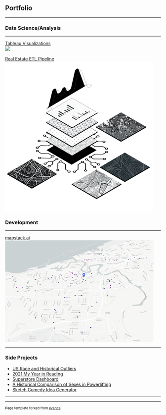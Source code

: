 ## Portfolio

---

### Data Science/Analysis 
---
[Tableau Visualizations](/viz_page)
<br>
<img src="images/viz2.png?raw=true"/>

[Real Estate ETL Pipeline](/sample_page)
<br>
<img src="images/panel-3.png?raw=true"/>


### Development 
---
[mapstack.ai](/sample_page)
<img src="images/map.png?raw=true"/>

---

### Side Projects

- [US Race and Historical Outliers](https://public.tableau.com/app/profile/andrew.shrout/viz/RaceintheUSA/AMERICASDIVERSITYMIX)
- [2021 My Year in Reading](https://public.tableau.com/app/profile/andrew.shrout/viz/WhatIReadin2021/Dashboard1)
- [Superstore Dashboard](https://public.tableau.com/app/profile/andrew.shrout/viz/SuperstoreBusinessDashboard_16299113506100/Dashboard)
- [A Historical Comparison of Sexes in Powerlifting](https://public.tableau.com/app/profile/andrew.shrout/viz/MaleandFemalePowerliftingAcrossTime/Dashboard1?publish=yes)
- [Sketch Comedy Idea Generator](https://github.com/andrewshrout/script-generator)
---




---
<p style="font-size:11px">Page template forked from <a href="https://github.com/evanca/quick-portfolio">evanca</a></p>
<!-- Remove above link if you don't want to attibute -->
